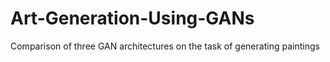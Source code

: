 # Art-Generation-Using-GANs
 Comparison of three GAN architectures on the task of generating paintings
